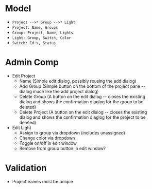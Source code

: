 Model
==
* `Project -->* Group -->* Light`
* `Project: Name, Groups`
* `Group: Project, Name, Lights`
* `Light: Group, Switch, Color`
* `Switch: Id's, Status`

Admin Comp
==
* Edit Project
  * Name (Simple edit dialog, possibly reusing the add dialog)
  * Add Group (Simple button on the bottom of the project pane -- dialog much like the add project dialog)
  * Delete Group (A button on the edit dialog -- closes the existing dialog and shows the confirmation diaglog for the group to be deleted)
  * Delete Project (A button on the edit dialog -- closes the existing dialog and shows the confirmation diaglog for the project to be deleted)
* Edit Light
  * Assign to group via dropdown (includes unassigned)
  * Change color via dropdown
  * Toggle on/off in edit window
  * Remove from group button in edit window?

Validation
==
* Project names must be unique

